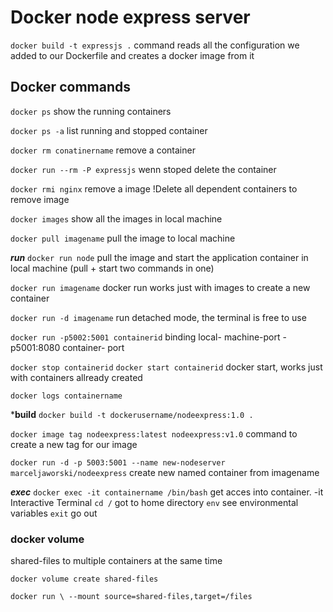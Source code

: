 # Docker node express server

`docker build -t expressjs .`  command reads all the configuration we added to our Dockerfile and creates a docker image from it

## Docker commands

`docker ps` show the running containers

`docker ps -a` list running and stopped container

`docker rm conatinername` remove a container

`docker run --rm -P expressjs` wenn stoped delete the container

`docker rmi nginx` remove a image !Delete all dependent containers  to remove image

`docker images` show all the images in local machine

`docker pull imagename` pull the image to local machine

***run***
`docker run node` pull the image and start the application container in local machine (pull + start two commands in one)

`docker run imagename` docker run works just with images to create a new container

`docker run -d imagename` run detached mode, the terminal is free to use

`docker run -p5002:5001 containerid` binding local- machine-port -p5001:8080 container- port

`docker stop containerid`
`docker start containerid` docker start, works just with containers allready created

`docker logs containername`

***build**
`docker build -t dockerusername/nodeexpress:1.0 .`

`docker image tag nodeexpress:latest nodeexpress:v1.0` command to create a new tag for our image

`docker run -d -p 5003:5001 --name new-nodeserver marceljaworski/nodeexpress` create new named container from imagename

***exec***
`docker exec -it containername /bin/bash` get acces into container. -it Interactive Terminal
`cd /` got to home directory
`env` see environmental variables
`exit` go out

### docker volume  

shared-files to multiple containers at the same time

`docker volume create shared-files`

`docker run \ --mount source=shared-files,target=/files`
